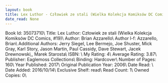 ```yaml
---
layout: book
title: Lex Luthor - Człowiek ze stali (Wielka Kolekcja Komiksów DC Comics,  no. 19)
date_read: None
---
```


Book Id: 35073710\ 
Title: Lex Luthor: Człowiek ze stali (Wielka Kolekcja Komiksów DC Comics, #19)\ 
Author: Brian Azzarello\ 
Author l-f: Azzarello, Brian\ 
Additional Authors: Jerry Siegel, Lee Bermejo, Joe Shuster, Mick Gray, Karl Story, Jason Martin, Paul Cassidy, Dave    Stewart, Jacek Drewnowski,, Marek Starosta\ 
ISBN: \ 
My Rating: 4\ 
Average Rating: 3.87\ 
Publisher: Eaglemoss Collections\ 
Binding: Hardcover\ 
Number of Pages: 160\ 
Year Published: 2017\ 
Original Publication Year: 2006\ 
Date Read: \ 
Date Added: 2016/10/14\ 
Exclusive Shelf: read\ 
Read Count: 1\ 
Owned Copies: 0\ 

